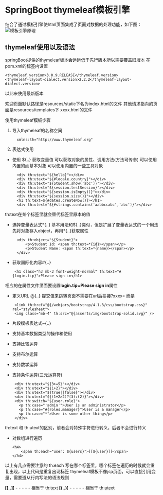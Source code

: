 # SpringBoot thymeleaf模板引擎

结合了通过模板引擎使html页面集成了页面对数据的处理功能，如下图：
![模板引擎原理](https://i.imgur.com/CxNObUr.png)

## thymeleaf使用以及语法

springBoot提供的thymeleaf版本会远远低于先行版本所以需要覆盖旧版本
在pom.xml的<properties>标签内设置
  

    <thymeleaf.version>3.0.9.RELEASE</thymeleaf.version>		
	<thymeleaf-layout-dialect.version>2.2.2</thymeleaf-layout-dialect.version>

以此来使用最新版本

欢迎页面默认路径是resources/static下名为index.html的文件
其他请求指向的页面是resources/templates下 xxxx.html的文件

使用thymeleaf模板步骤
1. 导入thymeleaf的名称空间



         xmlns:th="http://www.thymeleaf.org"



2. 表达式使用
- 使用 ${..} 获取变量值
可以获取对象的属性、调用方法(方法可传参)
可以使用内置的而基本对象
可以使用内置的一些工具对象


	    <div th:utext="${hello}"></div>
		<div th:utext="${#locale.country}"></div>
		<div th:utext="${Student.show('abc')}"></div>
		<div th:utext="${session.testSession}"></div>
		<div th:utext="${session.isEmpty()}"></div>
		<div th:utext="${session.size()}"></div>
		<h1 th:text=${#dates.createNow()}></h1>
		<div th:utext="${#strings.contains('aabbccabc','abc')}"></div>


th:text在某个标签里就会替代标签里原本的值

- 选择变量表达式\*{..}
基本用法和${..}类似，但是扩展了变量表达式的一个用法
先将对象存入object，再用\*{..}获取属性



		<div th:object="${Student}">
			<p>Student Id: <span th:text=*{id}></span></p>
			<p>Student Name: <span th:text=*{name}></span></p>
		</div>	


 - 获取国际化内容#{..}
 


		<h1 class="h3 mb-3 font-weight-normal" th:text="#{login.tip}">Please sign in</h1>



相应的在属性文件里面要设置**login.tip=Please sign in**属性

 - 定义URL @{..}
提交值来跳转页面不需要在url后拼接?xxxx= 而是



		<link th:href="@{/webjars/bootstrap/4.1.3/css/bootstrap.css}" rel="stylesheet">
		<img class="mb-4" th:src="@{asserts/img/bootstrap-solid.svg}" />



 - 片段模板表达式~{..} 
 - 支持基本数据类型的操作和使用
 - 支持比较运算
 - 支持布尔运算
 - 支持数学运算
 - 支持条件运算(三元运算符)
	 

		<div th:utext="${3>=5}"></div>
		<div th:utext="${1+2}"></div>
		<div th:utext="${true||false}"></div>
		<div th:utext="${(1+2>2)?(3):(2)}"></div>
		<div th:switch="${user.role}">
		  <p th:case="'admin'">User is an administrator</p>
		  <p th:case="#{roles.manager}">User is a manager</p>
		  <p th:case="*">User is some other thing</p>
		</div>
	

th:text 和 th:utext的区别，前者会对特殊字符进行转义，后者不会进行转义
 - 	对数组进行遍历




		<h4>
			<span th:each="user: ${users}">[[${user}]]</span>
		</h4>	




以上有几点需要注意的
 th:each 写在哪个标签里，哪个标签在遍历的时候就会重复出现，以上代码是重复出现<span>标签
 thymeleaf模板不像jsp页面，可以直接引用变量，需要遵从行内写法的语法规则

**[[..]]** - - - - - 相当于 th:text
**[(..)]** - - - - - 相当于 th:utext
